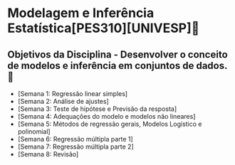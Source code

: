 # Modelagem e Inferência Estatística[PES310][UNIVESP]🚀
## Objetivos da Disciplina - Desenvolver o conceito de modelos e inferência em conjuntos de dados.💊

* [Semana 1: Regressão linear simples] 
* [Semana 2: Análise de ajustes]
* [Semana 3: Teste de hipótese e Previsão da resposta] 
* [Semana 4: Adequações do modelo e modelos não lineares] 
* [Semana 5: Métodos de regressão gerais, Modelos Logístico e polinomial] 
* [Semana 6: Regressão múltipla parte 1] 
* [Semana 7: Regressão múltipla parte 2] 
* [Semana 8: Revisão] 
